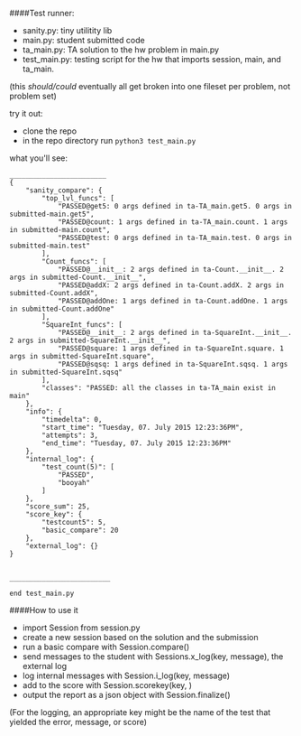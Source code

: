 ####Test runner:

* sanity.py: tiny utilitity lib
* main.py: student submitted code
* ta_main.py: TA solution to the hw problem in main.py
* test_main.py: testing script for the hw that imports session, main, and ta_main. 

(this *should/could* eventually all get broken into one fileset per problem, not problem set)

try it out:
  * clone the repo
  * in the repo directory run `python3 test_main.py`

what you'll see:
```
________________________
{
    "sanity_compare": {
        "top_lvl_funcs": [
            "PASSED@get5: 0 args defined in ta-TA_main.get5. 0 args in submitted-main.get5",
            "PASSED@count: 1 args defined in ta-TA_main.count. 1 args in submitted-main.count",
            "PASSED@test: 0 args defined in ta-TA_main.test. 0 args in submitted-main.test"
        ],
        "Count_funcs": [
            "PASSED@__init__: 2 args defined in ta-Count.__init__. 2 args in submitted-Count.__init__",
            "PASSED@addX: 2 args defined in ta-Count.addX. 2 args in submitted-Count.addX",
            "PASSED@addOne: 1 args defined in ta-Count.addOne. 1 args in submitted-Count.addOne"
        ],
        "SquareInt_funcs": [
            "PASSED@__init__: 2 args defined in ta-SquareInt.__init__. 2 args in submitted-SquareInt.__init__",
            "PASSED@square: 1 args defined in ta-SquareInt.square. 1 args in submitted-SquareInt.square",
            "PASSED@sqsq: 1 args defined in ta-SquareInt.sqsq. 1 args in submitted-SquareInt.sqsq"
        ],
        "classes": "PASSED: all the classes in ta-TA_main exist in main"
    },
    "info": {
        "timedelta": 0,
        "start_time": "Tuesday, 07. July 2015 12:23:36PM",
        "attempts": 3,
        "end_time": "Tuesday, 07. July 2015 12:23:36PM"
    },
    "internal_log": {
        "test_count(5)": [
            "PASSED",
            "booyah"
        ]
    },
    "score_sum": 25,
    "score_key": {
        "testcount5": 5,
        "basic_compare": 20
    },
    "external_log": {}
}


_________________________

end test_main.py
```

####How to use it
 * import Session from session.py
 * create a new session based on the solution and the submission
 * run a basic compare with Session.compare()
 * send messages to the student with Sessions.x_log(key, message), the external log
 * log internal messages with Session.i_log(key, message)
 * add to the score with Session.scorekey(key, <score int>)
 * output the report as a json object with Session.finalize()

 (For the logging, an appropriate key might be the name of the test that yielded the error, message, or score)